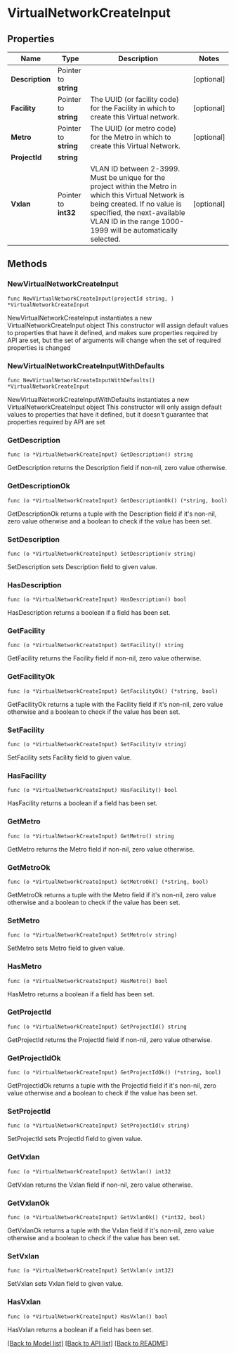 # VirtualNetworkCreateInput

## Properties

Name | Type | Description | Notes
------------ | ------------- | ------------- | -------------
**Description** | Pointer to **string** |  | [optional] 
**Facility** | Pointer to **string** | The UUID (or facility code) for the Facility in which to create this Virtual network. | [optional] 
**Metro** | Pointer to **string** | The UUID (or metro code) for the Metro in which to create this Virtual Network. | [optional] 
**ProjectId** | **string** |  | 
**Vxlan** | Pointer to **int32** | VLAN ID between 2-3999. Must be unique for the project within the Metro in which this Virtual Network is being created. If no value is specified, the next-available VLAN ID in the range 1000-1999 will be automatically selected. | [optional] 

## Methods

### NewVirtualNetworkCreateInput

`func NewVirtualNetworkCreateInput(projectId string, ) *VirtualNetworkCreateInput`

NewVirtualNetworkCreateInput instantiates a new VirtualNetworkCreateInput object
This constructor will assign default values to properties that have it defined,
and makes sure properties required by API are set, but the set of arguments
will change when the set of required properties is changed

### NewVirtualNetworkCreateInputWithDefaults

`func NewVirtualNetworkCreateInputWithDefaults() *VirtualNetworkCreateInput`

NewVirtualNetworkCreateInputWithDefaults instantiates a new VirtualNetworkCreateInput object
This constructor will only assign default values to properties that have it defined,
but it doesn't guarantee that properties required by API are set

### GetDescription

`func (o *VirtualNetworkCreateInput) GetDescription() string`

GetDescription returns the Description field if non-nil, zero value otherwise.

### GetDescriptionOk

`func (o *VirtualNetworkCreateInput) GetDescriptionOk() (*string, bool)`

GetDescriptionOk returns a tuple with the Description field if it's non-nil, zero value otherwise
and a boolean to check if the value has been set.

### SetDescription

`func (o *VirtualNetworkCreateInput) SetDescription(v string)`

SetDescription sets Description field to given value.

### HasDescription

`func (o *VirtualNetworkCreateInput) HasDescription() bool`

HasDescription returns a boolean if a field has been set.

### GetFacility

`func (o *VirtualNetworkCreateInput) GetFacility() string`

GetFacility returns the Facility field if non-nil, zero value otherwise.

### GetFacilityOk

`func (o *VirtualNetworkCreateInput) GetFacilityOk() (*string, bool)`

GetFacilityOk returns a tuple with the Facility field if it's non-nil, zero value otherwise
and a boolean to check if the value has been set.

### SetFacility

`func (o *VirtualNetworkCreateInput) SetFacility(v string)`

SetFacility sets Facility field to given value.

### HasFacility

`func (o *VirtualNetworkCreateInput) HasFacility() bool`

HasFacility returns a boolean if a field has been set.

### GetMetro

`func (o *VirtualNetworkCreateInput) GetMetro() string`

GetMetro returns the Metro field if non-nil, zero value otherwise.

### GetMetroOk

`func (o *VirtualNetworkCreateInput) GetMetroOk() (*string, bool)`

GetMetroOk returns a tuple with the Metro field if it's non-nil, zero value otherwise
and a boolean to check if the value has been set.

### SetMetro

`func (o *VirtualNetworkCreateInput) SetMetro(v string)`

SetMetro sets Metro field to given value.

### HasMetro

`func (o *VirtualNetworkCreateInput) HasMetro() bool`

HasMetro returns a boolean if a field has been set.

### GetProjectId

`func (o *VirtualNetworkCreateInput) GetProjectId() string`

GetProjectId returns the ProjectId field if non-nil, zero value otherwise.

### GetProjectIdOk

`func (o *VirtualNetworkCreateInput) GetProjectIdOk() (*string, bool)`

GetProjectIdOk returns a tuple with the ProjectId field if it's non-nil, zero value otherwise
and a boolean to check if the value has been set.

### SetProjectId

`func (o *VirtualNetworkCreateInput) SetProjectId(v string)`

SetProjectId sets ProjectId field to given value.


### GetVxlan

`func (o *VirtualNetworkCreateInput) GetVxlan() int32`

GetVxlan returns the Vxlan field if non-nil, zero value otherwise.

### GetVxlanOk

`func (o *VirtualNetworkCreateInput) GetVxlanOk() (*int32, bool)`

GetVxlanOk returns a tuple with the Vxlan field if it's non-nil, zero value otherwise
and a boolean to check if the value has been set.

### SetVxlan

`func (o *VirtualNetworkCreateInput) SetVxlan(v int32)`

SetVxlan sets Vxlan field to given value.

### HasVxlan

`func (o *VirtualNetworkCreateInput) HasVxlan() bool`

HasVxlan returns a boolean if a field has been set.


[[Back to Model list]](../README.md#documentation-for-models) [[Back to API list]](../README.md#documentation-for-api-endpoints) [[Back to README]](../README.md)


